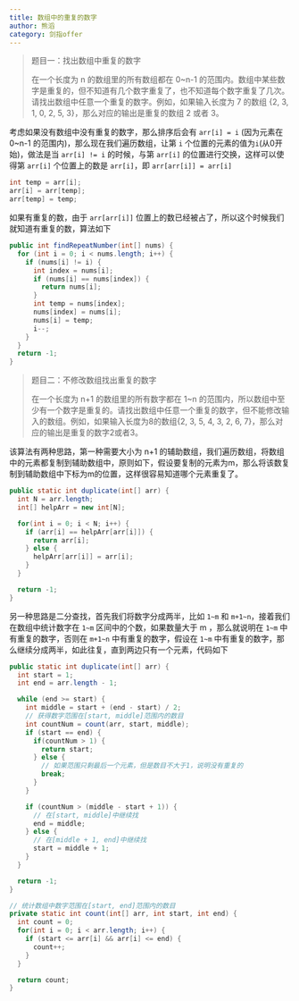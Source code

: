 ```yaml
---
title: 数组中的重复的数字
author: 熊滔
category: 剑指offer
---
```


> 题目一：找出数组中重复的数字
>
> 在一个长度为 n 的数组里的所有数组都在 0~n-1 的范围内。数组中某些数字是重复的，但不知道有几个数字重复了，也不知道每个数字重复了几次。请找出数组中任意一个重复的数字。例如，如果输入长度为 7 的数组 {2, 3, 1, 0, 2, 5, 3}，那么对应的输出是重复的数组 2 或者 3。

考虑如果没有数组中没有重复的数字，那么排序后会有 `arr[i] = i` (因为元素在 0~n-1 的范围内)，那么现在我们遍历数组，让第 `i` 个位置的元素的值为`i`(从0开始)，做法是当 `arr[i] != i` 的时候，与第 `arr[i]` 的位置进行交换，这样可以使得第 `arr[i]` 个位置上的数是 `arr[i]`，即 `arr[arr[i]] = arr[i]`

```java
int temp = arr[i];
arr[i] = arr[temp];
arr[temp] = temp;
```

如果有重复的数，由于 `arr[arr[i]]` 位置上的数已经被占了，所以这个时候我们就知道有重复的数，算法如下

```java
public int findRepeatNumber(int[] nums) {
  for (int i = 0; i < nums.length; i++) {
    if (nums[i] != i) {
      int index = nums[i];
      if (nums[i] == nums[index]) {
        return nums[i];
      }
      int temp = nums[index];
      nums[index] = nums[i];
      nums[i] = temp;
      i--;
    }
  }
  return -1;
}
```

> 题目二：不修改数组找出重复的数字
>
> 在一个长度为 n+1 的数组里的所有数字都在 1~n 的范围内，所以数组中至少有一个数字是重复的。请找出数组中任意一个重复的数字，但不能修改输入的数组。例如，如果输入长度为8的数组{2, 3, 5, 4, 3, 2, 6, 7}，那么对应的输出是重复的数字2或者3。

该算法有两种思路，第一种需要大小为 n+1 的辅助数组，我们遍历数组，将数组中的元素都复制到辅助数组中，原则如下，假设要复制的元素为m，那么将该数复制到辅助数组中下标为m的位置，这样很容易知道哪个元素重复了。

```java
public static int duplicate(int[] arr) {
  int N = arr.length;
  int[] helpArr = new int[N];

  for(int i = 0; i < N; i++) {
    if (arr[i] == helpArr[arr[i]]) {
      return arr[i];
    } else {
      helpArr[arr[i]] = arr[i];
    }
  }

  return -1;
}
```

另一种思路是二分查找，首先我们将数字分成两半，比如  `1~m` 和 `m+1~n`，接着我们在数组中统计数字在  `1~m` 区间中的个数，如果数量大于 m ，那么就说明在  `1~m` 中有重复的数字，否则在 `m+1~n` 中有重复的数字，假设在  `1~m` 中有重复的数字，那么继续分成两半，如此往复，直到两边只有一个元素，代码如下

```java
public static int duplicate(int[] arr) {
  int start = 1;
  int end = arr.length - 1;

  while (end >= start) {
    int middle = start + (end - start) / 2;
    // 获得数字范围在[start, middle]范围内的数目
    int countNum = count(arr, start, middle);
    if (start == end) {
      if(countNum > 1) {
        return start;
      } else {
        // 如果范围只剩最后一个元素，但是数目不大于1，说明没有重复的
        break;
      }
    }

    if (countNum > (middle - start + 1)) {
      // 在[start, middle]中继续找
      end = middle;
    } else {
      // 在[middle + 1, end]中继续找
      start = middle + 1;
    }
  }

  return -1;
}

// 统计数组中数字范围在[start, end]范围内的数目
private static int count(int[] arr, int start, int end) {
  int count = 0;
  for(int i = 0; i < arr.length; i++) {
    if (start <= arr[i] && arr[i] <= end) {
      count++;
    }
  }

  return count;
}
```

<Disqus />